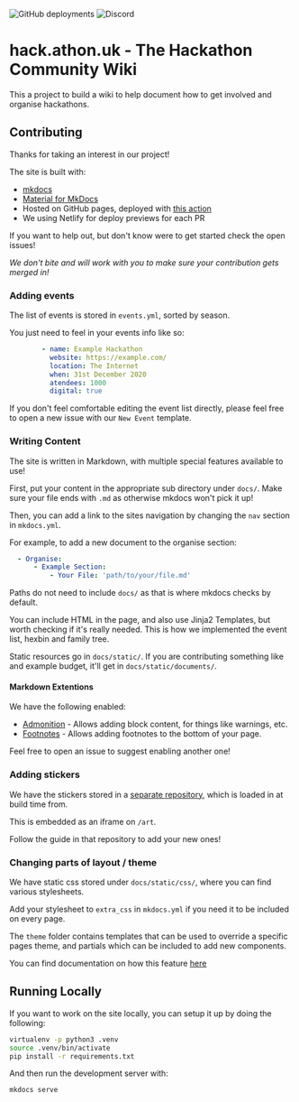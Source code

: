 ![GitHub deployments](https://img.shields.io/github/deployments/Hackathons-UK/wiki/github-pages)
![Discord](https://img.shields.io/discord/674054580270661672)

# hack.athon.uk - The Hackathon Community Wiki

This a project to build a wiki to help document how to get involved and organise
hackathons.

## Contributing

Thanks for taking an interest in our project!

The site is built with:

* [mkdocs](https://www.mkdocs.org/)
* [Material for MkDocs](https://squidfunk.github.io/mkdocs-material/)
* Hosted on GitHub pages, deployed with [this action](https://github.com/Hackathons-UK/wiki/blob/master/.github/workflows/deploy.yml)
* We using Netlify for deploy previews for each PR

If you want to help out, but don't know were to get started check the open
issues!

*We don't bite and will work with you to make sure your contribution gets merged
in!*

### Adding events

The list of events is stored in `events.yml`, sorted by season.

You just need to feel in your events info like so:

```yaml
        - name: Example Hackathon
          website: https://example.com/
          location: The Internet
          when: 31st December 2020
          atendees: 1000
          digital: true
```

If you don't feel comfortable editing the event list directly, please feel free
to open a new issue with our `New Event` template.

### Writing Content

The site is written in Markdown, with multiple special features available to use!

First, put your content in the appropriate sub directory under `docs/`. Make
sure your file ends with `.md` as otherwise mkdocs won't pick it up!

Then, you can add a link to the sites navigation by changing the `nav` section
in `mkdocs.yml`.

For example, to add a new document to the organise section:

```yaml
  - Organise:
      - Example Section:
          - Your File: 'path/to/your/file.md'
```

Paths do not need to include `docs/` as that is where mkdocs checks by default.

You can include HTML in the page, and also use Jinja2 Templates, but worth
checking if it's really needed. This is how we implemented the event list,
hexbin and family tree.

Static resources go in `docs/static/`. If you are contributing something like
and example budget, it'll get in `docs/static/documents/`.

#### Markdown Extentions

We have the following enabled:

* [Admonition](https://squidfunk.github.io/mkdocs-material/extensions/admonition/) - Allows adding block content, for things like warnings, etc.
* [Footnotes](https://squidfunk.github.io/mkdocs-material/extensions/footnotes/) - Allows adding footnotes to the bottom of your page.

Feel free to open an issue to suggest enabling another one!

### Adding stickers

We have the stickers stored in a [separate repository](https://github.com/Hackathons-UK/hexbin),
which is loaded in at build time from.

This is embedded as an iframe on `/art`.

Follow the guide in that repository to add your new ones!

### Changing parts of layout / theme

We have static css stored under `docs/static/css/`, where you can find various
stylesheets.

Add your stylesheet to `extra_css` in `mkdocs.yml` if you need it to be
included on every page.

The `theme` folder contains templates that can be used to override a specific
pages theme, and partials which can be included to add new components.

You can find documentation on how this feature [here](https://squidfunk.github.io/mkdocs-material/customization/)

## Running Locally

If you want to work on the site locally, you can setup it up by doing the
following:

```bash
virtualenv -p python3 .venv
source .venv/bin/activate
pip install -r requirements.txt
```

And then run the development server with:

```bash
mkdocs serve
```
